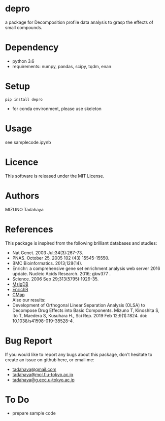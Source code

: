 # depro  
a package for Decomposition profile data analysis to grasp the effects of small compounds.  

# Dependency  
* python 3.6  
* requirements: numpy, pandas, scipy, tqdm, enan  
  
# Setup  
`pip install depro`  
* for conda environment, please use skeleton  
  
# Usage  
see samplecode.ipynb  
   
# Licence  
This software is released under the MIT License.  

# Authors  
MIZUNO Tadahaya

# References  
This package is inspired from the following brilliant databases and studies:  
* Nat Genet. 2003 Jul;34(3):267-73.  
* PNAS. October 25, 2005 102 (43) 15545-15550.  
* BMC Bioinformatics. 2013;128(14).  
* Enrichr: a comprehensive gene set enrichment analysis web server 2016 update. Nucleic Acids Research. 2016; gkw377 .  
* Science. 2006 Sep 29;313(5795):1929-35.  
* [MsigDB](https://www.gsea-msigdb.org/gsea/msigdb/index.jsp)  
* [EnrichR](https://amp.pharm.mssm.edu/Enrichr/)  
* [CMap](https://portals.broadinstitute.org/cmap/)  
Also our results:  
* Development of Orthogonal Linear Separation Analysis (OLSA) to Decompose Drug Effects into Basic Components. Mizuno T, Kinoshita S, Ito T, Maedera S, Kusuhara H., Sci Rep. 2019 Feb 12;9(1):1824. doi: 10.1038/s41598-019-38528-4.  

# Bug Report  
If you would like to report any bugs about this package, don't hesitate to create an issue on github here, or email me:  
* tadahaya@gmail.com  
* tadahaya@mol.f.u-tokyo.ac.jp  
* tadahaya@g.ecc.u-tokyo.ac.jp  

# To Do  
* prepare sample code
